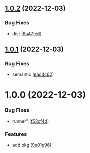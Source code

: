 ## [1.0.2](https://github.com/maxgfr/unsleep/compare/v1.0.1...v1.0.2) (2022-12-03)


### Bug Fixes

* dist ([6a47fc6](https://github.com/maxgfr/unsleep/commit/6a47fc69f2b3ef83dfd49b49e5a40f47396ea689))

## [1.0.1](https://github.com/maxgfr/unsleep/compare/v1.0.0...v1.0.1) (2022-12-03)


### Bug Fixes

* semantic ([eac4c62](https://github.com/maxgfr/unsleep/commit/eac4c62a2ee41b6729038211e04cd9114293c7b8))

# 1.0.0 (2022-12-03)


### Bug Fixes

* runner" ([f53cf4d](https://github.com/maxgfr/unsleep/commit/f53cf4d0187e9286f916a27ea5df15cfa0a29693))


### Features

* add pkg ([9e01e96](https://github.com/maxgfr/unsleep/commit/9e01e96654853bba5ad46db811c1861da00805ec))
